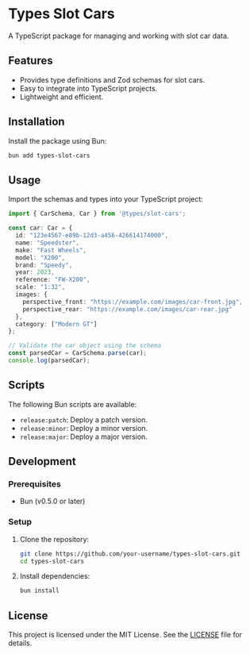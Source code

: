 # Types Slot Cars

A TypeScript package for managing and working with slot car data.

## Features

- Provides type definitions and Zod schemas for slot cars.
- Easy to integrate into TypeScript projects.
- Lightweight and efficient.

## Installation

Install the package using Bun:

```bash
bun add types-slot-cars
```

## Usage

Import the schemas and types into your TypeScript project:

```typescript
import { CarSchema, Car } from '@types/slot-cars';

const car: Car = {
  id: "123e4567-e89b-12d3-a456-426614174000",
  name: "Speedster",
  make: "Fast Wheels",
  model: "X200",
  brand: "Speedy",
  year: 2023,
  reference: "FW-X200",
  scale: "1:32",
  images: {
    perspective_front: "https://example.com/images/car-front.jpg",
    perspective_rear: "https://example.com/images/car-rear.jpg"
  },
  category: ["Modern GT"]
};

// Validate the car object using the schema
const parsedCar = CarSchema.parse(car);
console.log(parsedCar);
```

## Scripts

The following Bun scripts are available:

- `release:patch`: Deploy a patch version.
- `release:minor`: Deploy a minor version.
- `release:major`: Deploy a major version.

## Development

### Prerequisites

- Bun (v0.5.0 or later)

### Setup

1. Clone the repository:
   ```bash
   git clone https://github.com/your-username/types-slot-cars.git
   cd types-slot-cars
   ```

2. Install dependencies:
   ```bash
   bun install
   ```


## License

This project is licensed under the MIT License. See the [LICENSE](LICENSE) file for details.
